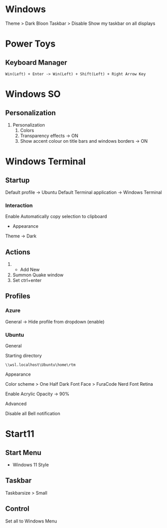 # Windows

Theme > Dark Bloon
Taskbar > Disable Show my taskbar on all displays

# Power Toys
## Keyboard Manager

```
Win(Left) + Enter -> Win(Left) + Shift(Left) + Right Arrow Key
```

# Windows SO

## Personalization

1. Personalization
   1. Colors
   2. Transparency effects -> ON
   3. Show accent colour on title bars and windows borders -> ON
# Windows Terminal

## Startup

Default profile -> Ubuntu
Default Terminal application -> Windows Terminal

### Interaction

Enable Automatically copy selection to clipboard

- Appearance

Theme -> Dark

## Actions

1. + Add New
2. Summon Quake window
3. Set ctrl+enter
## **Profiles**

### Azure

General -> Hide profile from dropdown (enable)

### Ubuntu

General

Starting directory

```
\\wsl.localhost\Ubuntu\home\rtm
```

Appearance

Color scheme > One Half Dark
Font Face > FuraCode Nerd Font Retina

Enable Acrylic
Opacity -> 90%

Advanced

Disable all Bell notification

# Start11

## Start Menu

- Windows 11 Style

## Taskbar

Taskbarsize > Small

## Control

Set all to Windows Menu